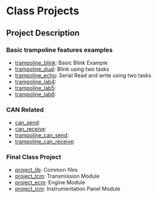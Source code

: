# Class Projects 
## Project Description
### Basic trampoline features examples
 * [trampoline_blink](trampoline_blink): Basic Blink Example
 * [trampoline_dual](trampoline_dual): Blink using two tasks
 * [trampoline_echo](trampoline_echo): Serial Read and write using two tasks
 * [trampoline_lab4](trampoline_lab4):
 * [trampoline_lab5](trampoline_lab5):
 * [trampoline_lab6](trampoline_lab6):

###  CAN Related
 * [can_send](can_send): 
 * [can_receive](can_receive):
 * [trampoline_can_send](trampoline_can_send): 
 * [trampoline_can_receive](trampoline_can_receive):

### Final Class Project
 * [project_lib](./project_lib): Common files
 * [project_tcm](./project_tcm): Transmission Module
 * [project_ecm](./project_ecm): Engine Module
 * [project_icm](./project_icm): Instrumentation Panel Module